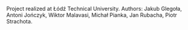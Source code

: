 Project realized at Łódź Technical University.
Authors:
Jakub Glegoła,
Antoni Jończyk,
Wiktor Malavasi,
Michał Pianka,
Jan Rubacha,
Piotr Strachota.
